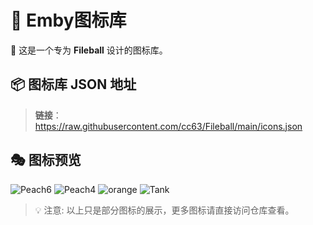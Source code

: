 # 🎨 Emby图标库

🌟 这是一个专为 **Fileball** 设计的图标库。

## 📦 图标库 JSON 地址
> **链接**：https://raw.githubusercontent.com/cc63/Fileball/main/icons.json

## 🎭 图标预览

![Peach6](https://raw.githubusercontent.com/cc63/Fileball/main/icons/Peach6.png)
![Peach4](https://raw.githubusercontent.com/cc63/Fileball/main/icons/Peach4.png)
![orange](https://raw.githubusercontent.com/cc63/Fileball/main/icons/Orange3.png)
![Tank](https://raw.githubusercontent.com/cc63/Fileball/main/icons/Tank3.png)

> 💡 注意: 以上只是部分图标的展示，更多图标请直接访问仓库查看。
